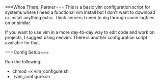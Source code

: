 ===Whoa There, Partner===
This is a basic vim configuration script for systems where I need a functional vim install but I don't want to download or install anything extra. Think servers I need to dig through some logfiles on or similar.

If you want to use vim in a more day-to-day way to edit code and work on projects, I suggest using neovim. There is another configuration script available for that.

===Config Setup===

Run the following:
* chmod +x vim_configure.sh
* ./vim_configure.sh
